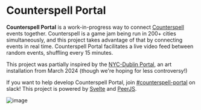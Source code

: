 # Counterspell Portal

**Counterspell Portal** is a work-in-progress way to connect [Counterspell](https://counterspell.hackclub.com/) events together. Counterspell is a game jam being run in 200+ cities simultaneously, and this project takes advantage of that by connecting events in real time. Counterspell Portal facilitates a live video feed between random events, shuffling every 15 minutes.

This project was partially inspired by the [NYC-Dublin Portal](https://en.wikipedia.org/wiki/New_York%E2%80%93Dublin_Portal), an art installation from March 2024 (though we're hoping for less controversy!)

If you want to help develop Counterspell Portal, join [#counterspell-portal](https://hackclub.slack.com/archives/C07S8ECQZ5W) on slack! This project is powered by [Svelte](https://svelte.dev/) and [PeerJS](https://peerjs.com/).

![image](https://github.com/user-attachments/assets/419dfd65-3794-415d-8da4-3427a20d615f)

